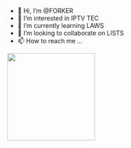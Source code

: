 - 👋 Hi, I’m @FORKER
- 👀 I’m interested in IPTV TEC
- 🌱 I’m currently learning LAWS
- 💞️ I’m looking to collaborate on LISTS
- 📫 How to reach me ...

<!---
ss-iptv/ss-iptv is a ✨ special ✨ repository because its `README.md` (this file) appears on your GitHub profile.
You can click the Preview link to take a look at your changes.
--->
<p align="left">
  <a href="https://heroku.com/deploy?template=elthondsaraujo/railway-drive">
    <img src="https://img.shields.io/badge/Deploy%20To%20Heroku-blueviolet?style=for-the-badge&logo=heroku" width="200" />
  </a>
</p>
